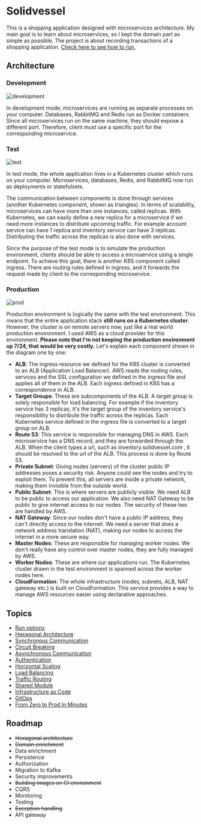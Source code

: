 # Solidvessel

This is a shopping application designed with microservices architecture. My main goal is to learn about
microservices, so I kept the domain part as simple as possible. The project is about recording transactions of a shopping application.
<a href=".docs/run-options.md">Check here to see how to run.<a/>

## Architecture
### Development
![development](https://user-images.githubusercontent.com/22731894/224532535-234a3ccc-35b3-4ece-ad92-04ae0cff13f7.svg)

In development mode, microservices are running as separate processes on your computer. Databases, RabbitMQ and Redis run
as Docker containers. Since all microservices run on the same machine, they should expose a different port. Therefore, client
must use a specific port for the corresponding microservice.

### Test
![test](https://user-images.githubusercontent.com/22731894/224534722-24fb108b-58f3-447d-af3f-cf53d3d9670a.svg)

In test mode, the whole application lives in a Kubernetes cluster which runs on your computer. Microservices, databases, Redis, and RabbitMQ now
run as deployments or statefulsets.

The communication between components is done through services (another Kubernetes
component, shown as triangles). In terms of scalability, microservices can have more than one instances, called replicas. With Kubernetes, we can easily define
a new replica for a microservice if we need more instances to distribute upcoming traffic. For example account service can have 1 replica and inventory
service can have 3 replicas. Distributing the traffic across the replicas is also done with services.

Since the purpose of the test mode is to simulate the production environment, clients
should be able to access a microservice using a single endpoint. To achieve this goal, there is another K8S component
called ingress. There are routing rules defined in ingress, and it forwards the request made by client to the corresponding 
microservice.

### Production
![prod](https://user-images.githubusercontent.com/22731894/225763807-d85118d5-c3aa-4a37-b3b9-9ce144879e68.svg)

Production environment is logically the same with the test environment. This means that the entire application stack 
<b>still runs on a Kubernetes cluster</b>. However, the cluster is on remote servers now, just like a real world production environment. 
I used AWS as a cloud provider for this environment. <b>Please note that I'm not keeping the production environment up 7/24, that would be very costly.</b> 
Let's explain each component shown in the diagram one by one:
- **ALB**: The ingress resource we defined for the K8S cluster is converted to an ALB (Application Load Balancer). AWS
  reads
  the routing rules, services and the SSL configuration we defined in the ingress file and applies all of them in the
  ALB.
  Each ingress defined in K8S has a correspondence in ALB.
- **Target Groups**: These are subcomponents of the ALB. A target group is solely responsible for load balancing. For
  example if
  the inventory service has 3 replicas, it's the target group of the inventory service's responsibility to distribute
  the traffic across the replicas. Each Kubernetes service
  defined in the ingress file is converted to a target group on ALB.
- **Route 53**: This service is responsible for managing DNS in AWS. Each microservice has a DNS record, and they are
  forwarded through the ALB.
  When the client types a url, such as inventory.solidvessel.com , it should be resolved to the url of the ALB.
  This process is done by Route 53.
- **Private Subnet**: Giving nodes (servers) of the cluster public IP addresses poses a security risk. Anyone could see
  the nodes and
  try to exploit them. To prevent this, all servers are inside a private network, making them invisible from the outside
  world.
- **Public Subnet**: This is where servers are publicly visible. We need ALB to be public to access our application. We
  also need
  NAT Gateway to be public to give internet access to our nodes. The security of these two are handled by AWS.
- **NAT Gateway**: Since our nodes don't have a public IP address, they can't directly access to the internet. We need a
  server
  that does a network address translation (NAT), making our nodes to access the internet in a more secure way.
- **Master Nodes**: These are responsible for managing worker nodes. We don't really have any control over master nodes,
  they are fully managed by AWS.
- **Worker Nodes**: These are where our applications run. The Kubernetes cluster drawn in the test environment is
  spanned across
  the worker nodes here.
- **CloudFormation**: The whole infrastructure (nodes, subnets, ALB, NAT gateway etc.) is built on CloudFormation. This
  service
  provides a way to manage AWS resources easier using declarative approaches.

## Topics
- <a href=".docs/run-options.md">Run options<a/>
- <a href=".docs/hexagonal-architecture.md">Hexagonal Architecture<a/>
- <a href=".docs/syncronous-communication.md">Synchronous Communication<a/>
- <a href=".docs/circuit-breaking.md">Circuit Breaking<a/>
- <a href=".docs/asyncronous-communication.md">Asynchronous Communication<a/>
- <a href=".docs/authentication.md">Authentication<a/>
- <a href=".docs/horizontal-scaling.md">Horizontal Scaling<a/>
- <a href=".docs/load-balancing.md">Load Balancing<a/>
- <a href=".docs/traffic-routing.md">Traffic Routing<a/>
- <a href=".docs/shared-module.md">Shared Module<a/>
- <a href=".docs/infrastructure-as-code.md">Infrastructure as Code<a/>
- <a href=".docs/gitops.md">GitOps<a/>
- <a href=".docs/zero-2-prod.md">From Zero to Prod In Minutes<a/>

## Roadmap
- ~~Hexagonal architecture~~
- ~~Domain enrichment~~
- Data enrichment
- Persistence
- Authorization
- Migration to Kafka
- Security improvements
- ~~Building images on CI environment~~
- CQRS
- Monitoring
- Testing
- ~~Exception handling~~
- API gateway
